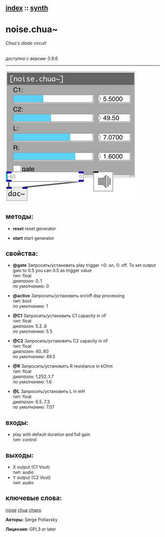 [index](index.html) :: [synth](category_synth.html)
---

# noise.chua~

###### Chua&#39;s diode circuit

*доступно с версии:* 0.9.6

---




[![example](../examples/img/noise.chua~.jpg)](../examples/pd/noise.chua~.pd)





## методы:

* **reset**
reset generator<br>

* **start**
start generator<br>




## свойства:

* **@gate** 
Запросить/установить play trigger &gt;0: on, 0: off. To set output gain to 0.5 you can 0.5 as trigger
value<br>
_тип:_ float<br>
_диапазон:_ 0..1<br>
_по умолчанию:_ 0<br>

* **@active** 
Запросить/установить on/off dsp processing<br>
_тип:_ bool<br>
_по умолчанию:_ 1<br>

* **@C1** 
Запросить/установить C1 capacity in nF<br>
_тип:_ float<br>
_диапазон:_ 5.2..6<br>
_по умолчанию:_ 5.5<br>

* **@C2** 
Запросить/установить C2 capacity in nF<br>
_тип:_ float<br>
_диапазон:_ 40..60<br>
_по умолчанию:_ 49.5<br>

* **@R** 
Запросить/установить R resistance in kOhm<br>
_тип:_ float<br>
_диапазон:_ 1.252..1.7<br>
_по умолчанию:_ 1.6<br>

* **@L** 
Запросить/установить L in mH<br>
_тип:_ float<br>
_диапазон:_ 6.5..7.3<br>
_по умолчанию:_ 7.07<br>



## входы:

* play with default duration and full gain<br>
_тип:_ control



## выходы:

* X output (C1 Vout)<br>
_тип:_ audio
* Y output (C2 Vout)<br>
_тип:_ audio



## ключевые слова:

[noise](keywords/noise.html)
[chua](keywords/chua.html)
[chaos](keywords/chaos.html)






**Авторы:** Serge Poltavsky




**Лицензия:** GPL3 or later





